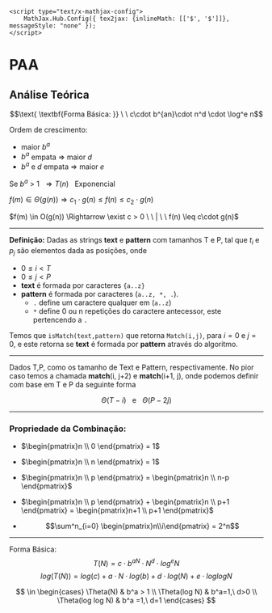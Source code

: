  <script type="text/javascript" src="http://cdn.mathjax.org/mathjax/latest/MathJax.js?config=TeX-AMS-MML_HTMLorMML"></script>
    <script type="text/x-mathjax-config">
        MathJax.Hub.Config({ tex2jax: {inlineMath: [['$', '$']]}, messageStyle: "none" });
    </script>

# PAA

## Análise Teórica

$$\text{ \textbf{Forma Básica:  }} \  \ c\cdot b^{an}\cdot n^d \cdot \log^e n$$

Ordem de crescimento:

* maior $b^a$
* $b^a$ empata $\Rightarrow$ maior $d$
* $b^a$ e $d$ empata $\Rightarrow$ maior $e$


Se $b^a \ > \ 1 \ \ \Rightarrow T(n)\ \ \text{   Exponencial}$ 


$f(m) \in \Theta(g(n)) \Rightarrow c_1\cdot g(n) \leq f(n) \leq c_2\cdot g(n)$


$f(m) \in O(g(n)) \Rightarrow \exist c > 0 \ \ | \ \ f(n) \leq c\cdot g(n)$

---------------------

**Definição:** Dadas as strings **text** e **pattern** com tamanhos T e P, tal que $t_i$ e $p_j$ são elementos dada as posições, onde 

  * $0 \leq i < T$
  * $0 \leq j < P$
  * **text** é formada por caracteres `{a..z}`
  * **pattern** é formada por caracteres (`a..z, *, .`).
    *  `.` define um caractere qualquer em  (`a..z`)
    *  `*` define 0 ou n repetições do caractere antecessor, este pertencendo a `.` 
  
  Temos que `isMatch(text,pattern)` que retorna `Match(i,j)`, para $i=0$ e $j=0$, e este retorna se **text** é formada por **pattern** através do algoritmo.

----------------

Dados T,P, como os tamanho de Text e Pattern, respectivamente. No pior caso temos a chamada **match**(i, j+2) e  **match**(i+1, j), onde podemos definir com base em T e P da seguinte forma

$$\Theta(T - i)\ \ \ \text{e} \ \ \  \Theta(P-2j)$$


----------------

### Propriedade da Combinação:

* $\begin{pmatrix}n \\
0 
\end{pmatrix} = 1$

* $\begin{pmatrix}n \\
n 
\end{pmatrix} = 1$

* $\begin{pmatrix}n \\
p
\end{pmatrix} = \begin{pmatrix}n \\
n-p
\end{pmatrix}$

* $\begin{pmatrix}n \\
p
\end{pmatrix} + \begin{pmatrix}n \\
p+1
\end{pmatrix} = \begin{pmatrix}n+1 \\
p+1
\end{pmatrix}$

* $$\sum^n_{i=0} \begin{pmatrix}n\\i\end{pmatrix} = 2^n$$

---------------------

Forma Básica:  
$$T(N) = c \cdot b ^{aN} \cdot N^d \cdot log^eN$$
$$log(T(N)) = log(c) + a\cdot N \cdot log(b) + d \cdot log(N) + e\cdot log logN$$

$$ \in \begin{cases} \Theta(N) & b^a > 1 \\ \Theta(log N) & b^a=1,\ d>0 \\ \Theta(log log N) & b^a =1,\ d=1 \end{cases} $$